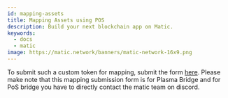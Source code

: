 ```yaml
---
id: mapping-assets
title: Mapping Assets using POS
description: Build your next blockchain app on Matic.
keywords:
  - docs
  - matic
image: https://matic.network/banners/matic-network-16x9.png
---
```




To submit such a custom token for mapping, submit the form [here](/docs/develop/ethereum-matic/submit-mapping-request). Please make note that this mapping submission form is for Plasma Bridge and for PoS bridge you have to directly contact the matic team on discord.
